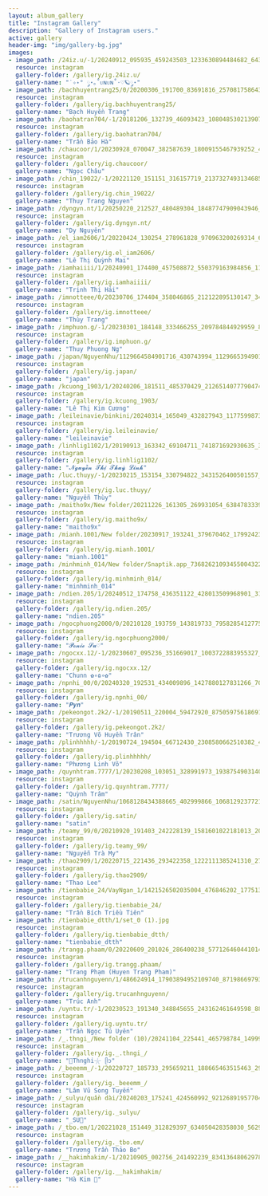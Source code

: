 ```yaml
---
layout: album_gallery
title: "Instagram Gallery"
description: "Gallery of Instagram users."
active: gallery
header-img: "img/gallery-bg.jpg"
images:
- image_path: /24iz.u/-1/20240912_095935_459243503_1233630894484682_643098887340002909_n.jpg
  resource: instagram
  gallery-folder: /gallery/ig.24iz.u/
  gallery-name: "˙✧˖° ༘⋆｡˚ᴜɴᴜɴ˚⋅♡🪐༘⋆"
- image_path: /bachhuyentrang25/0/20200306_191700_83691816_257081758643404_2821182209294011495_n.jpg
  resource: instagram
  gallery-folder: /gallery/ig.bachhuyentrang25/
  gallery-name: "Bạch Huyền Trang"
- image_path: /baohatran704/-1/20181206_132739_46093423_1080485302139078_8903431710154292737_n.jpg
  resource: instagram
  gallery-folder: /gallery/ig.baohatran704/
  gallery-name: "Trần Bảo Hà"
- image_path: /chaucoor/1/20230928_070047_382587639_18009155467939252_4731554120739510917_n.jpg
  resource: instagram
  gallery-folder: /gallery/ig.chaucoor/
  gallery-name: "Ngọc Châu"
- image_path: /chin_19022/-1/20221120_151151_316157719_2137327493134685_3187302902173809504_n.jpg
  resource: instagram
  gallery-folder: /gallery/ig.chin_19022/
  gallery-name: "Thuy Trang Nguyen"
- image_path: /dyngyn.nt/1/20250220_212527_480489304_18487747909043946_1699785561089507805_n.jpg
  resource: instagram
  gallery-folder: /gallery/ig.dyngyn.nt/
  gallery-name: "Dy Nguyên"
- image_path: /el_iam2606/1/20220424_130254_278961828_970963200269314_6475950310667013060_n.jpg
  resource: instagram
  gallery-folder: /gallery/ig.el_iam2606/
  gallery-name: "Lê Thị Quỳnh Mai"
- image_path: /iamhaiiii/1/20240901_174400_457508872_550379163984856_1159785860749409901_n.jpg
  resource: instagram
  gallery-folder: /gallery/ig.iamhaiiii/
  gallery-name: "Trịnh Thị Hải"
- image_path: /imnotteee/0/20230706_174404_358046865_212122895130147_3465706036350743692_n.jpg
  resource: instagram
  gallery-folder: /gallery/ig.imnotteee/
  gallery-name: "Thùy Trang"
- image_path: /imphuon.g/-1/20230301_184148_333466255_209784844929959_870494974932525911_n.jpg
  resource: instagram
  gallery-folder: /gallery/ig.imphuon.g/
  gallery-name: "Thuy Phuong Ng"
- image_path: /japan/NguyenNhu/1129664584901716_430743994_1129665394901635_8252488914385102092_n.jpg
  resource: instagram
  gallery-folder: /gallery/ig.japan/
  gallery-name: "japan"
- image_path: /kcuong_1903/1/20240206_181511_485370429_2126514077790474_4699931617037724680_n.jpg
  resource: instagram
  gallery-folder: /gallery/ig.kcuong_1903/
  gallery-name: "Lê Thị Kim Cương"
- image_path: /leileinavie/binkini/20240314_165049_432827943_1177599873225978_7764645924330358126_n.jpg
  resource: instagram
  gallery-folder: /gallery/ig.leileinavie/
  gallery-name: "leileinavie"
- image_path: /linhlig1102/1/20190913_163342_69104711_741871692930635_3799131313269528585_n.jpg
  resource: instagram
  gallery-folder: /gallery/ig.linhlig1102/
  gallery-name: "𝓝𝓰𝓾𝔂𝓮̂̃𝓷 𝓣𝓱𝓲̣ 𝓣𝓱𝓾𝔂̀ 𝓛𝓲𝓷𝓱"
- image_path: /luc.thuyy/-1/20230215_153154_330794822_3431526400501557_6258329910538261556_n.jpg
  resource: instagram
  gallery-folder: /gallery/ig.luc.thuyy/
  gallery-name: "Nguyễn Thùy"
- image_path: /maitho9x/New folder/20211226_161305_269931054_638478333937857_3764819903471248887_n.jpg
  resource: instagram
  gallery-folder: /gallery/ig.maitho9x/
  gallery-name: "maitho9x"
- image_path: /mianh.1001/New folder/20230917_193241_379670462_17992423343214000_28079941155144246_n.jpg
  resource: instagram
  gallery-folder: /gallery/ig.mianh.1001/
  gallery-name: "mianh.1001"
- image_path: /minhminh_014/New folder/Snaptik.app_73682621093455004322.jpg
  resource: instagram
  gallery-folder: /gallery/ig.minhminh_014/
  gallery-name: "minhminh_014"
- image_path: /ndien.205/1/20240512_174758_436351122_428013509968901_314200927198893975_n.jpg
  resource: instagram
  gallery-folder: /gallery/ig.ndien.205/
  gallery-name: "ndien.205"
- image_path: /ngocphuong2000/0/20210128_193759_143819733_795828541277583_366600557517428699_n.jpg
  resource: instagram
  gallery-folder: /gallery/ig.ngocphuong2000/
  gallery-name: "𝓟𝓸𝓷𝓲𝓮 𝓢𝓾♡"
- image_path: /ngocxx.12/-1/20230607_095236_351669017_1003722883955327_5763973491815017961_n.jpg
  resource: instagram
  gallery-folder: /gallery/ig.ngocxx.12/
  gallery-name: "Chunn ✿∘ɷ∘✿"
- image_path: /npnhi_00/0/20240320_192531_434009896_1427880127831266_7010472295001184862_n.jpg
  resource: instagram
  gallery-folder: /gallery/ig.npnhi_00/
  gallery-name: "𝑷𝒚𝒏"
- image_path: /pekeongot.2k2/-1/20190511_220004_59472920_875059756186911_6947914656426542006_n.jpg
  resource: instagram
  gallery-folder: /gallery/ig.pekeongot.2k2/
  gallery-name: "Trương Võ Huyền Trân"
- image_path: /plinhhhhh/-1/20190724_194504_66712430_2308580662510382_469962428154578004_n.jpg
  resource: instagram
  gallery-folder: /gallery/ig.plinhhhhh/
  gallery-name: "Phương Linh Võ"
- image_path: /quynhtram.7777/1/20230208_103051_328991973_1938754903140889_1638979020206482867_n.jpg
  resource: instagram
  gallery-folder: /gallery/ig.quynhtram.7777/
  gallery-name: "Quỳnh Trâm"
- image_path: /satin/NguyenNhu/1068128434388665_402999866_1068129237721918_2774767527195796319_n.jpg
  resource: instagram
  gallery-folder: /gallery/ig.satin/
  gallery-name: "satin"
- image_path: /teamy_99/0/20210920_191403_242228139_1581601022181013_2038206486455308856_n.jpg
  resource: instagram
  gallery-folder: /gallery/ig.teamy_99/
  gallery-name: "Nguyễn Trà My"
- image_path: /thao2909/1/20220715_221436_293422358_1222111385241310_2700192611193198812_n.jpg
  resource: instagram
  gallery-folder: /gallery/ig.thao2909/
  gallery-name: "Thao Lee"
- image_path: /tienbabie_24/VayNgan_1/1421526502035004_476846202_1775137220007262_995517188093929203_n.jpg
  resource: instagram
  gallery-folder: /gallery/ig.tienbabie_24/
  gallery-name: "Trần Bích Triều Tiên"
- image_path: /tienbabie_dtth/1/set_0 (1).jpg
  resource: instagram
  gallery-folder: /gallery/ig.tienbabie_dtth/
  gallery-name: "tienbabie_dtth"
- image_path: /trangg.phaam/0/20220609_201026_286400238_577126460441014_2008822719025806882_n.jpg
  resource: instagram
  gallery-folder: /gallery/ig.trangg.phaam/
  gallery-name: "Trang Phạm (Huyen Trang Pham)"
- image_path: /trucanhnguyenn/1/486624914_17903894952109740_8719866979350289535_n.jpg
  resource: instagram
  gallery-folder: /gallery/ig.trucanhnguyenn/
  gallery-name: "Trúc Anh"
- image_path: /uyntu.tr/-1/20230523_191340_348845655_243162461649598_8833001784888118270_n.jpg
  resource: instagram
  gallery-folder: /gallery/ig.uyntu.tr/
  gallery-name: "Trần Ngọc Tú Uyên"
- image_path: /_.thngi_/New folder (10)/20241104_225441_465798784_1499909254027382_9193452909904676490_n.jpg
  resource: instagram
  gallery-folder: /gallery/ig._.thngi_/
  gallery-name: "🐚Thnghi𓇼 ᥫ᭡"
- image_path: /_beeemm_/-1/20220727_185733_295659211_188665463515463_2947209009069416101_n.jpg
  resource: instagram
  gallery-folder: /gallery/ig._beeemm_/
  gallery-name: "Lâm Vũ Song Tuyến"
- image_path: /_sulyu/quần dài/20240203_175241_424560992_921268919577047_8169774877679407313_n.jpg
  resource: instagram
  gallery-folder: /gallery/ig._sulyu/
  gallery-name: "_SU🎀"
- image_path: /_tbo.em/1/20221028_151449_312829397_634050428358030_5629274324396254580_n.jpg
  resource: instagram
  gallery-folder: /gallery/ig._tbo.em/
  gallery-name: "Trương Trần Thảo Bo"
- image_path: /__hakimhakim/-1/20210905_002756_241492239_834136480629786_2891625760871982240_n.jpg
  resource: instagram
  gallery-folder: /gallery/ig.__hakimhakim/
  gallery-name: "Hà Kim 🧸"
---
```

